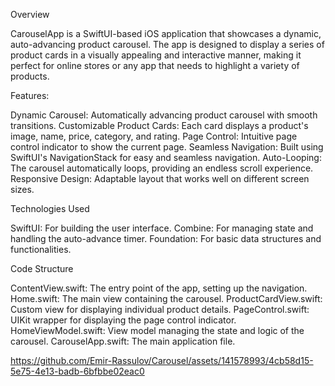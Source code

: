 Overview

CarouselApp is a SwiftUI-based iOS application that showcases a dynamic, auto-advancing product carousel. The app is designed to display a series of product cards in a visually appealing and interactive manner, making it perfect for online stores or any app that needs to highlight a variety of products.

Features:

Dynamic Carousel: Automatically advancing product carousel with smooth transitions.
Customizable Product Cards: Each card displays a product's image, name, price, category, and rating.
Page Control: Intuitive page control indicator to show the current page.
Seamless Navigation: Built using SwiftUI's NavigationStack for easy and seamless navigation.
Auto-Looping: The carousel automatically loops, providing an endless scroll experience.
Responsive Design: Adaptable layout that works well on different screen sizes.

Technologies Used

SwiftUI: For building the user interface.
Combine: For managing state and handling the auto-advance timer.
Foundation: For basic data structures and functionalities.

Code Structure

ContentView.swift: The entry point of the app, setting up the navigation.
Home.swift: The main view containing the carousel.
ProductCardView.swift: Custom view for displaying individual product details.
PageControl.swift: UIKit wrapper for displaying the page control indicator.
HomeViewModel.swift: View model managing the state and logic of the carousel.
CarouselApp.swift: The main application file.



https://github.com/Emir-Rassulov/Carousel/assets/141578993/4cb58d15-5e75-4e13-badb-6bfbbe02eac0

